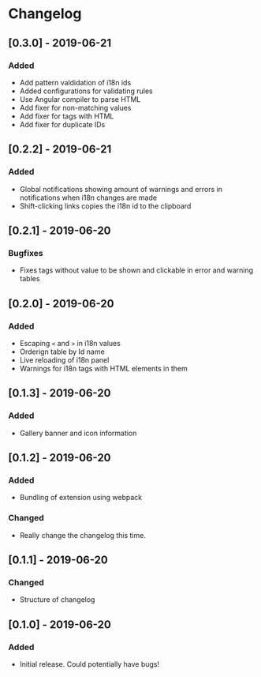 # Changelog
## [0.3.0] - 2019-06-21
### Added
- Add pattern valdidation of i18n ids
- Added configurations for validating rules
- Use Angular compiler to parse HTML
- Add fixer for non-matching values
- Add fixer for tags with HTML
- Add fixer for duplicate IDs

## [0.2.2] - 2019-06-21
### Added
- Global notifications showing amount of warnings and errors in notifications when i18n changes are made
- Shift-clicking links copies the i18n id to the clipboard


## [0.2.1] - 2019-06-20
### Bugfixes
- Fixes tags without value to be shown and clickable in error and warning tables

## [0.2.0] - 2019-06-20
### Added
- Escaping `<` and `>` in i18n values
- Orderign table by Id name
- Live reloading of i18n panel
- Warnings for i18n tags with HTML elements in them

## [0.1.3] - 2019-06-20
### Added
- Gallery banner and icon information

## [0.1.2] - 2019-06-20
### Added
- Bundling of extension using webpack
### Changed
- Really change the changelog this time.

## [0.1.1] - 2019-06-20
### Changed
- Structure of changelog

## [0.1.0] - 2019-06-20

### Added
- Initial release. Could potentially have bugs!
